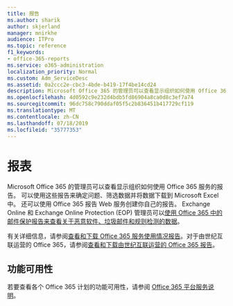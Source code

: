 ```yaml
---
title: 报告
ms.author: sharik
author: skjerland
manager: mnirkhe
audience: ITPro
ms.topic: reference
f1_keywords:
- office-365-reports
ms.service: o365-administration
localization_priority: Normal
ms.custom: Adm_ServiceDesc
ms.assetid: 0a2ccc2e-cbc3-4bde-b419-17f4be14cd24
description: Microsoft Office 365 的管理员可以查看显示组织如何使用 Office 365 服务的报告。 可以使用这些报告来确定问题、筛选数据并将数据下载到 Microsoft Excel 中。 还可以使用 Office 365 报告 Web 服务创建你自己的报告。 Exchange Online 和 Exchange Online Protection (EOP) 管理员可以使用 Office 365 中的邮件保护报告来查看关于恶意软件、垃圾邮件和规则检测的数据。
ms.openlocfilehash: 4d0592c9e232d4bdb5fd86904a8ca0d8c3ef7a74
ms.sourcegitcommit: 96dc758c790ddaf05f5c2b836451b417729cf119
ms.translationtype: MT
ms.contentlocale: zh-CN
ms.lasthandoff: 07/18/2019
ms.locfileid: "35777353"
---
```

# <a name="reports"></a>报表

Microsoft Office 365 的管理员可以查看显示组织如何使用 Office 365 服务的报告。 可以使用这些报告来确定问题、筛选数据并将数据下载到 Microsoft Excel 中。 还可以使用 Office 365 报告 Web 服务创建你自己的报告。 Exchange Online 和 Exchange Online Protection (EOP) 管理员可以[使用 Office 365 中的邮件保护报告来查看关于恶意软件、垃圾邮件和规则检测的数据](https://go.microsoft.com/fwlink/p/?LinkId=401102)。
  
有关详细信息，请参阅[查看和下载 Office 365 服务使用情况报告](https://go.microsoft.com/fwlink/p/?LinkID=270182)。对于由世纪互联运营的 Office 365，请参阅[查看和下载由世纪互联运营的 Office 365 报告](http://go.microsoft.com/fwlink/?LinkID=733348&amp;clcid=0x409)。
  
## <a name="feature-availability"></a>功能可用性

若要查看各个 Office 365 计划的功能可用性，请参阅 [Office 365 平台服务说明](https://technet.microsoft.com/en-us/library/office-365-platform-service-description.aspx)。
  

